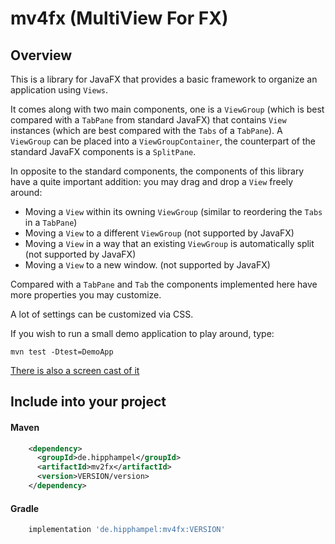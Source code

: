 # mv4fx (MultiView For FX)

## Overview

This is a library for JavaFX that provides a basic framework to organize an application using `Views`.

It comes along with two main components, one is a `ViewGroup` (which is best compared with a 
`TabPane` from standard JavaFX) that contains `View` instances (which are best compared with the
`Tabs` of a `TabPane`). A `ViewGroup` can be placed into a `ViewGroupContainer`, the counterpart of 
the standard JavaFX components is a `SplitPane`.

In opposite to the standard components, the components of this library have a quite important
addition: you may drag and drop a `View` freely around:
- Moving a `View` within its owning `ViewGroup` (similar to reordering the `Tabs` in a `TabPane`)
- Moving a `View` to a different `ViewGroup` (not supported by JavaFX)
- Moving a `View` in a way that an existing `ViewGroup` is automatically split (not supported by JavaFX) 
- Moving a `View` to a new window. (not supported by JavaFX)

Compared with a `TabPane` and `Tab` the components implemented here have more properties you may
customize.

A lot of settings can be customized via CSS.

If you wish to run a small demo application to play around, type:

```shell
mvn test -Dtest=DemoApp
```

[There is also a screen cast of it](doc/demo.mp4)


## Include into your project

#### Maven
```xml
    <dependency>
      <groupId>de.hipphampel</groupId>
      <artifactId>mv2fx</artifactId>
      <version>VERSION/version>
    </dependency>
```
#### Gradle
```groovy
    implementation 'de.hipphampel:mv4fx:VERSION'
```

